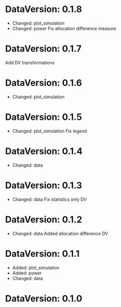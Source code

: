 DataVersion: 0.1.8
=======================
* Changed: plot_simulation
* Changed: power
Fix allocation difference measure

DataVersion: 0.1.7
=======================
Add DV transformations

DataVersion: 0.1.6
=======================
* Changed: plot_simulation

DataVersion: 0.1.5
=======================
* Changed: plot_simulation
Fix legend

DataVersion: 0.1.4
=======================
* Changed: data


DataVersion: 0.1.3
=======================
* Changed: data
Fix statistics only DV

DataVersion: 0.1.2
=======================
* Changed: data
Added allocation difference DV

DataVersion: 0.1.1
=======================
* Added: plot_simulation
* Added: power
* Changed: data


DataVersion: 0.1.0
=======================


